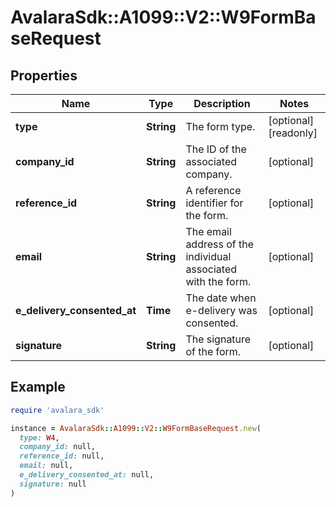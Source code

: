 # AvalaraSdk::A1099::V2::W9FormBaseRequest

## Properties

| Name | Type | Description | Notes |
| ---- | ---- | ----------- | ----- |
| **type** | **String** | The form type. | [optional][readonly] |
| **company_id** | **String** | The ID of the associated company. | [optional] |
| **reference_id** | **String** | A reference identifier for the form. | [optional] |
| **email** | **String** | The email address of the individual associated with the form. | [optional] |
| **e_delivery_consented_at** | **Time** | The date when e-delivery was consented. | [optional] |
| **signature** | **String** | The signature of the form. | [optional] |

## Example

```ruby
require 'avalara_sdk'

instance = AvalaraSdk::A1099::V2::W9FormBaseRequest.new(
  type: W4,
  company_id: null,
  reference_id: null,
  email: null,
  e_delivery_consented_at: null,
  signature: null
)
```

